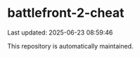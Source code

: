 # battlefront-2-cheat

Last updated: 2025-06-23 08:59:46

This repository is automatically maintained.
